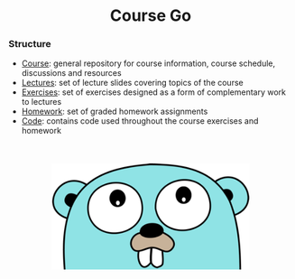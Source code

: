 <h1 align="center">Course Go</h2>

### Structure

- [Course](https://github.com/course-go/course): general repository for course information, course schedule, discussions and resources
- [Lectures](https://github.com/course-go/lectures): set of lecture slides covering topics of the course
- [Exercises](https://github.com/course-go/exercises): set of exercises designed as a form of complementary work to lectures
- [Homework](https://github.com/course-go/homework): set of graded homework assignments
- [Code](https://github.com/course-go/code): contains code used throughout the course exercises and homework

<p align="center">
    <img alt="Gopher" src="../assets/gopher-looking-up.png" width="350" style="margin-top:36px"/>
</p>

